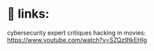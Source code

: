 # 🤖 links:

cybersecurity expert critiques hacking in movies: https://www.youtube.com/watch?v=SZQz9tkEHIg
